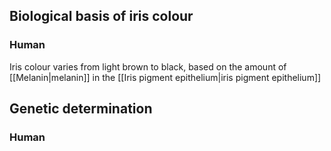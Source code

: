 
## Biological basis of iris colour

### Human

Iris colour varies from light brown to black, based on the amount of [[Melanin|melanin]] in the [[Iris pigment epithelium|iris pigment epithelium]]



## Genetic determination

### Human